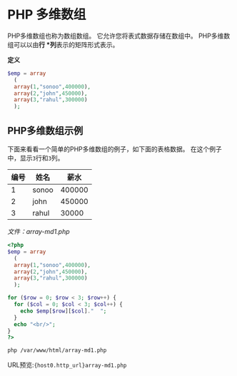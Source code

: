 # PHP 多维数组

PHP多维数组也称为数组数组。 它允许您将表式数据存储在数组中。 PHP多维数组可以以由**行 \*列**表示的矩阵形式表示。

**定义**

```php
$emp = array  
  (  
  array(1,"sonoo",400000),  
  array(2,"john",450000),  
  array(3,"rahul",300000)  
  );
```

## PHP多维数组示例

下面来看看一个简单的PHP多维数组的例子，如下面的表格数据。 在这个例子中，显示`3`行和`3`列。

| 编号 | 姓名  | 薪水   |
| ---- | ----- | ------ |
| 1    | sonoo | 400000 |
| 2    | john  | 450000 |
| 3    | rahul | 30000  |

*文件：array-md1.php*

```php
<?php    
$emp = array  
  (  
  array(1,"sonoo",400000),  
  array(2,"john",450000),  
  array(3,"rahul",300000)  
  );  

for ($row = 0; $row < 3; $row++) {  
  for ($col = 0; $col < 3; $col++) {  
    echo $emp[$row][$col]."  ";  
  }  
  echo "<br/>";  
}  
?>
```

```bash
php /var/www/html/array-md1.php
```

URL预览:`{host0.http_url}array-md1.php`